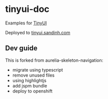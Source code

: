 # tinyui-doc
Examples for [TinyUI](https://github.com/giabao/tinyui)

Deployed to [tinyui.sandinh.com](http://tinyui.sandinh.com)

## Dev guide
This is forked from aurelia-skeleton-navigation:
 + migrate using typescript
 + remove unused files
 + using highlightjs
 + add jspm bundle
 + deploy to openshift
